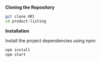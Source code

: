 **Cloning the Repository**

```bash
git clone URl
cd product-listing
```

**Installation**

Install the project dependencies using npm:

```bash
npm install
npm start
